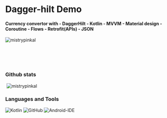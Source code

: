 # Dagger-hilt Demo

#### Currency convertor with - DaggerHilt - Kotlin - MVVM - Material design - Coroutine - Flows - Retrofit(APIs) - JSON

<p><img align="left" src="https://github-readme-stats.vercel.app/api/top-langs?username=mistrypinkal&show_icons=true&locale=en&layout=compact&theme=tokyonight" alt="mistrypinkal" /></p>
<br/><br/><br/><br/>  <br/> 

### Github stats

<p>&nbsp;<img align="center" src="https://github-readme-stats.vercel.app/api?username=mistrypinkal&show_icons=true&locale=en&theme=tokyonight" alt="mistrypinkal" /></p>

### Languages and Tools
![Kotlin](https://img.shields.io/badge/-Kotlin-5F73D9?style=flat-square&logo=Kotlin&logoColor=ffffff)
![GitHub](https://img.shields.io/badge/-GitHub-181717?style=flat-square&logo=github)
![Android-IDE](http://img.shields.io/badge/-Android-30D780?style=flat-square&logo=android&logoColor=ffffff)
